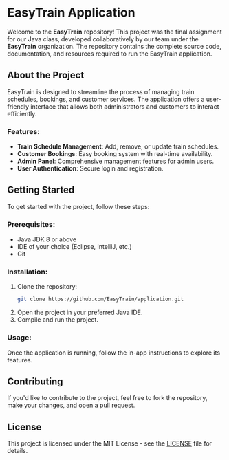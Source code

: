 # EasyTrain Application

Welcome to the **EasyTrain** repository! This project was the final assignment for our Java class, developed collaboratively by our team under the **EasyTrain** organization. The repository contains the complete source code, documentation, and resources required to run the EasyTrain application.

## About the Project

EasyTrain is designed to streamline the process of managing train schedules, bookings, and customer services. The application offers a user-friendly interface that allows both administrators and customers to interact efficiently.

### Features:
- **Train Schedule Management**: Add, remove, or update train schedules.
- **Customer Bookings**: Easy booking system with real-time availability.
- **Admin Panel**: Comprehensive management features for admin users.
- **User Authentication**: Secure login and registration.

## Getting Started

To get started with the project, follow these steps:

### Prerequisites:
- Java JDK 8 or above
- IDE of your choice (Eclipse, IntelliJ, etc.)
- Git

### Installation:
1. Clone the repository:
    ```bash
    git clone https://github.com/EasyTrain/application.git
    ```
2. Open the project in your preferred Java IDE.
3. Compile and run the project.

### Usage:
Once the application is running, follow the in-app instructions to explore its features.

## Contributing
If you'd like to contribute to the project, feel free to fork the repository, make your changes, and open a pull request. 

## License
This project is licensed under the MIT License - see the [LICENSE](https://github.com/EasyTrain/application/blob/main/LICENSE) file for details.
